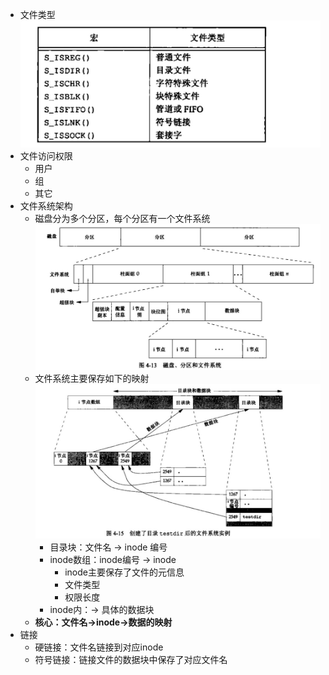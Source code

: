 - 文件类型 ![image.jpg](../assets/4E60BE5BB82945361609167967.jpg)
- 文件访问权限
    - 用户
    - 组
    - 其它
- 文件系统架构
    - 磁盘分为多个分区，每个分区有一个文件系统 ![image.jpg](../assets/AFFDDAE6B8EF4BF51611149375.jpg)
    - 文件系统主要保存如下的映射 ![image.jpg](../assets/81BA490C1827415B1611149578.jpg)
        - 目录块：文件名  -> inode 编号
        - inode数组：inode编号 -> inode
            - inode主要保存了文件的元信息
            - 文件类型
            - 权限长度
        -  inode内：-> 具体的数据块
    - **核心：文件名->inode->数据的映射**
- 链接
    - 硬链接：文件名链接到对应inode
    - 符号链接：链接文件的数据块中保存了对应文件名
